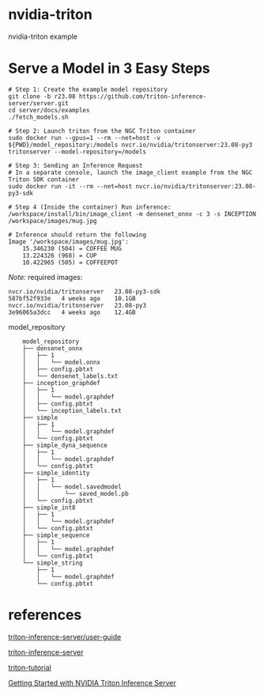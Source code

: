 # nvidia-triton
nvidia-triton example

# Serve a Model in 3 Easy Steps

    # Step 1: Create the example model repository
    git clone -b r23.08 https://github.com/triton-inference-server/server.git
    cd server/docs/examples
    ./fetch_models.sh

    # Step 2: Launch triton from the NGC Triton container
    sudo docker run --gpus=1 --rm --net=host -v ${PWD}/model_repository:/models nvcr.io/nvidia/tritonserver:23.08-py3 tritonserver --model-repository=/models

    # Step 3: Sending an Inference Request
    # In a separate console, launch the image_client example from the NGC Triton SDK container
    sudo docker run -it --rm --net=host nvcr.io/nvidia/tritonserver:23.08-py3-sdk

    # Step 4 (Inside the container) Run inference:
    /workspace/install/bin/image_client -m densenet_onnx -c 3 -s INCEPTION /workspace/images/mug.jpg

    # Inference should return the following
    Image '/workspace/images/mug.jpg':
        15.346230 (504) = COFFEE MUG
        13.224326 (968) = CUP
        10.422965 (505) = COFFEEPOT

*Note:* required images:

    nvcr.io/nvidia/tritonserver   23.08-py3-sdk                        587bf52f933e   4 weeks ago    10.1GB
    nvcr.io/nvidia/tritonserver   23.08-py3                            3e96065a3dcc   4 weeks ago    12.4GB

model_repository

        model_repository
        ├── densenet_onnx
        │   ├── 1
        │   │   └── model.onnx
        │   ├── config.pbtxt
        │   └── densenet_labels.txt
        ├── inception_graphdef
        │   ├── 1
        │   │   └── model.graphdef
        │   ├── config.pbtxt
        │   └── inception_labels.txt
        ├── simple
        │   ├── 1
        │   │   └── model.graphdef
        │   └── config.pbtxt
        ├── simple_dyna_sequence
        │   ├── 1
        │   │   └── model.graphdef
        │   └── config.pbtxt
        ├── simple_identity
        │   ├── 1
        │   │   └── model.savedmodel
        │   │       └── saved_model.pb
        │   └── config.pbtxt
        ├── simple_int8
        │   ├── 1
        │   │   └── model.graphdef
        │   └── config.pbtxt
        ├── simple_sequence
        │   ├── 1
        │   │   └── model.graphdef
        │   └── config.pbtxt
        └── simple_string
            ├── 1
            │   └── model.graphdef
            └── config.pbtxt

# references

[triton-inference-server/user-guide](https://docs.nvidia.com/deeplearning/triton-inference-server/user-guide/docs/getting_started/quickstart.html)

[triton-inference-server](https://github.com/triton-inference-server/server)

[triton-tutorial](https://github.com/triton-inference-server/tutorials)

[Getting Started with NVIDIA Triton Inference Server](https://www.youtube.com/watch?v=NQDtfSi5QF4)
